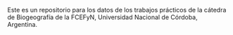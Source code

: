 Este es un repositorio para los datos de los trabajos prácticos de la cátedra de Biogeografía de la FCEFyN, Universidad Nacional de Córdoba, Argentina.
